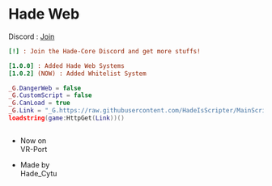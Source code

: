 # Hade Web
Discord : [Join]( https://discord.gg/mjUGTmTj)
```ini
[!] : Join the Hade-Core Discord and get more stuffs!

[1.0.0] : Added Hade Web Systems
[1.0.2] (NOW) : Added Whitelist System
```

```lua
_G.DangerWeb = false
_G.CustomScript = false
_G.CanLoad = true
_G.Link = "_G.https://raw.githubusercontent.com/HadeIsScripter/MainScripts/main/MainScript.lua"
loadstring(game:HttpGet(Link))()
```

<svg width="100" height="100" xmlns="http://www.w3.org/2000/svg">
<foreignObject width="100" height="100">
    <div xmlns="http://www.w3.org/1999/xhtml">
        <ul>
            <li>Now on VR-Port</li>
        </ul>
          <ul>
            <li>Made by Hade_Cytus</li>
        </ul>
    </div>
</foreignObject>
</svg>
